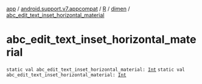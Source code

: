 [app](../../../index.md) / [android.support.v7.appcompat](../../index.md) / [R](../index.md) / [dimen](index.md) / [abc_edit_text_inset_horizontal_material](.)

# abc_edit_text_inset_horizontal_material

`static val abc_edit_text_inset_horizontal_material: `[`Int`](https://kotlinlang.org/api/latest/jvm/stdlib/kotlin/-int/index.html)
`static val abc_edit_text_inset_horizontal_material: `[`Int`](https://kotlinlang.org/api/latest/jvm/stdlib/kotlin/-int/index.html)